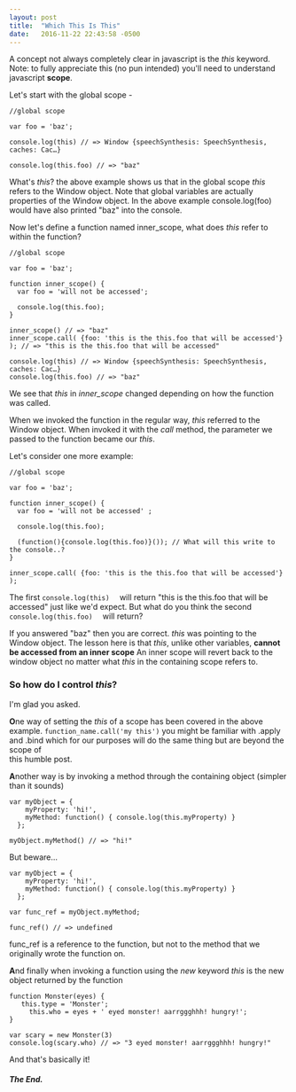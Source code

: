 ```yaml
---
layout: post
title:  "Which This Is This"
date:   2016-11-22 22:43:58 -0500
---
```



A concept not always completely clear in javascript is the *this* keyword.
Note: to fully appreciate this (no pun intended) you'll need to understand javascript **scope**.

Let's start with the global scope - 
```
//global scope

var foo = 'baz';

console.log(this) // => Window {speechSynthesis: SpeechSynthesis, caches: Cac…}

console.log(this.foo) // => "baz"
```

What's *this*? the above example shows us that in the global scope *this* refers to the Window object.
Note that global variables are actually properties of the Window object. In the above example console.log(foo) would have also printed "baz" into the console.

Now let's define a function named inner_scope, what does *this* refer to within the function?

```
//global scope

var foo = 'baz';

function inner_scope() {
  var foo = 'will not be accessed';
	
  console.log(this.foo);
}

inner_scope() // => "baz"
inner_scope.call( {foo: 'this is the this.foo that will be accessed'} ); // => "this is the this.foo that will be accessed"

console.log(this) // => Window {speechSynthesis: SpeechSynthesis, caches: Cac…}
console.log(this.foo) // => "baz"
```

We see that *this* in *inner_scope* changed depending on how the function was called.

When we invoked the function in the regular way, *this* referred to the Window object.
When invoked it with the *call* method, the parameter we passed to the function became our *this*.


Let's consider one more example:

```
//global scope

var foo = 'baz';

function inner_scope() {
  var foo = 'will not be accessed' ;
	
  console.log(this.foo);

  (function(){console.log(this.foo)}()); // What will this write to the console..?
}

inner_scope.call( {foo: 'this is the this.foo that will be accessed'} ); 

```

The first `console.log(this)  ` will return "this is the this.foo that will be accessed" just like we'd expect.
But what do you think the second `console.log(this.foo)  ` will return?


If you answered "baz" then you are correct. *this* was pointing to the Window object.
The lesson here is that *this*, unlike other variables, **cannot be accessed from an inner scope**
An inner scope will revert back to the window object no matter what *this* in the containing scope refers to.

### So how do I control *this*?
I'm glad you asked.

**O**ne way of setting the *this* of a scope has been covered in the above example.
  `function_name.call('my this')` 
	you might be familiar with .apply and .bind which for our purposes will do the same thing but are beyond the scope of    
	this humble post.

**A**nother way is by invoking a method through the containing object (simpler than it sounds)
  ```
var myObject = {
	  myProperty: 'hi!',
	  myMethod: function() { console.log(this.myProperty) }
	};

myObject.myMethod() // => "hi!"
```

But beware...

  ```
var myObject = {
	  myProperty: 'hi!',
	  myMethod: function() { console.log(this.myProperty) }
	};

var func_ref = myObject.myMethod;

func_ref() // => undefined
```

func_ref is a reference to the function, but not to the method that we originally wrote the function on.

**A**nd finally when invoking a function using the *new* keyword *this* is the new object returned by the function
```
function Monster(eyes) {
   this.type = 'Monster';
	 this.who = eyes + ' eyed monster! aarrggghhh! hungry!';
}

var scary = new Monster(3)
console.log(scary.who) // => "3 eyed monster! aarrggghhh! hungry!"
```


And that's basically it!

##### The End.





